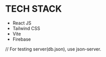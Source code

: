 # TECH STACK

- React JS
- Tailwind CSS
- Vite
- Firebase

// For testing server(db.json), use json-server.
